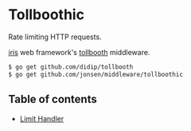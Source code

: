 # Tollboothic

Rate limiting HTTP requests.


[iris](https://github.com/kataras/iris) web framework's [tollbooth](https://github.com/didip/tollbooth) middleware.



```sh
$ go get github.com/didip/tollbooth
$ go get github.com/jonsen/middleware/tollboothic
```

## Table of contents

- [Limit Handler](_example/limit-handler/main.go)
